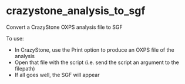 # crazystone_analysis_to_sgf
Convert a CrazyStone OXPS analysis file to SGF

To use:

* In CrazyStone, use the Print option to produce an OXPS file of the analysis
* Open that file with the script (i.e. send the script an argument to the filepath)
* If all goes well, the SGF will appear

